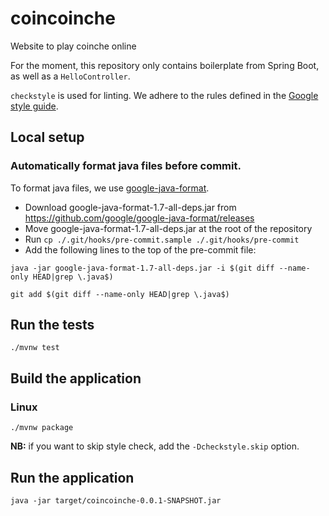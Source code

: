 # coincoinche
Website to play coinche online

For the moment, this repository only contains boilerplate from Spring Boot, as well as a `HelloController`.

`checkstyle` is used for linting. We adhere to the rules defined in the [Google style guide](https://google.github.io/styleguide/javaguide.html).

## Local setup
### Automatically format java files before commit.
To format java files, we use [google-java-format](https://github.com/google/google-java-format).
- Download google-java-format-1.7-all-deps.jar from https://github.com/google/google-java-format/releases
- Move google-java-format-1.7-all-deps.jar at the root of the repository
- Run `cp ./.git/hooks/pre-commit.sample ./.git/hooks/pre-commit`
- Add the following lines to the top of the pre-commit file:

`java -jar google-java-format-1.7-all-deps.jar -i $(git diff --name-only HEAD|grep \.java$)`

`git add $(git diff --name-only HEAD|grep \.java$)`

## Run the tests
`./mvnw test`

## Build the application

### Linux

`./mvnw package`

**NB:** if you want to skip style check, add the `-Dcheckstyle.skip` option.

## Run the application

`java -jar target/coincoinche-0.0.1-SNAPSHOT.jar`
